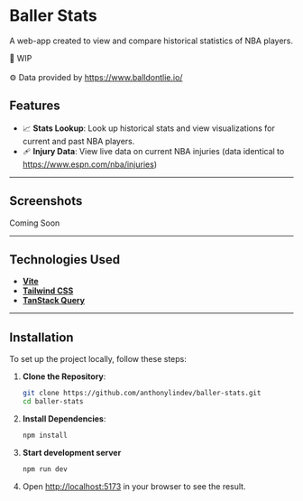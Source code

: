# Baller Stats

A web-app created to view and compare historical statistics of NBA players.

🚀 WIP\
\
⚙️ Data provided by https://www.balldontlie.io/
## Features

- 📈 **Stats Lookup**: Look up historical stats and view visualizations for current and past NBA players.
- 🩹 **Injury Data**: View live data on current NBA injuries (data identical to https://www.espn.com/nba/injuries)   
---

## Screenshots

Coming Soon

---

## Technologies Used

- **[Vite](https://vite.dev/)**
- **[Tailwind CSS](https://tailwindcss.com/)**
- **[TanStack Query](https://tanstack.com/query/latest)**
---

## Installation

To set up the project locally, follow these steps:

1. **Clone the Repository**:
   ```bash
   git clone https://github.com/anthonylindev/baller-stats.git
   cd baller-stats
   ```
2. **Install Dependencies**:
   ```bash
   npm install
   ```
3. **Start development server**
    ```bash
   npm run dev
   ```
4. Open [http://localhost:5173](http://localhost:5173) in your browser to see the result.
